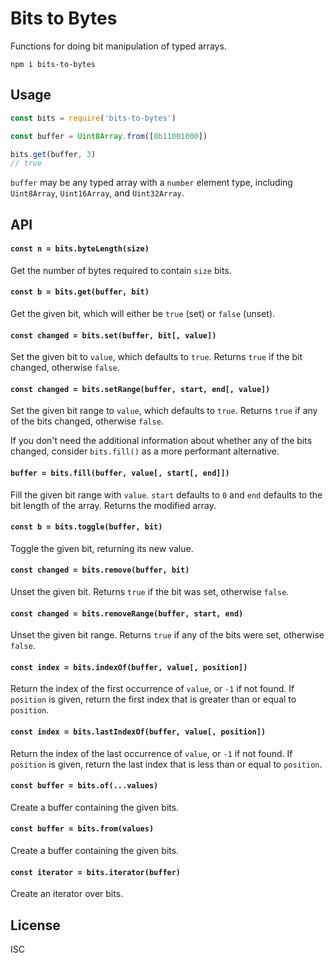 # Bits to Bytes

Functions for doing bit manipulation of typed arrays.

```npm
npm i bits-to-bytes
```

## Usage

```js
const bits = require('bits-to-bytes')

const buffer = Uint8Array.from([0b11001000])

bits.get(buffer, 3)
// true
```

`buffer` may be any typed array with a `number` element type, including `Uint8Array`, `Uint16Array`, and `Uint32Array`.

## API

#### `const n = bits.byteLength(size)`

Get the number of bytes required to contain `size` bits.

#### `const b = bits.get(buffer, bit)`

Get the given bit, which will either be `true` (set) or `false` (unset).

#### `const changed = bits.set(buffer, bit[, value])`

Set the given bit to `value`, which defaults to `true`. Returns `true` if the bit changed, otherwise `false`.

#### `const changed = bits.setRange(buffer, start, end[, value])`

Set the given bit range to `value`, which defaults to `true`. Returns `true` if any of the bits changed, otherwise `false`.

If you don't need the additional information about whether any of the bits changed, consider `bits.fill()` as a more performant alternative.

#### `buffer = bits.fill(buffer, value[, start[, end]])`

Fill the given bit range with `value`. `start` defaults to `0` and `end` defaults to the bit length of the array. Returns the modified array.

#### `const b = bits.toggle(buffer, bit)`

Toggle the given bit, returning its new value.

#### `const changed = bits.remove(buffer, bit)`

Unset the given bit. Returns `true` if the bit was set, otherwise `false`.

#### `const changed = bits.removeRange(buffer, start, end)`

Unset the given bit range. Returns `true` if any of the bits were set, otherwise `false`.

#### `const index = bits.indexOf(buffer, value[, position])`

Return the index of the first occurrence of `value`, or `-1` if not found. If `position` is given, return the first index that is greater than or equal to `position`.

#### `const index = bits.lastIndexOf(buffer, value[, position])`

Return the index of the last occurrence of `value`, or `-1` if not found. If `position` is given, return the last index that is less than or equal to `position`.

#### `const buffer = bits.of(...values)`

Create a buffer containing the given bits.

#### `const buffer = bits.from(values)`

Create a buffer containing the given bits.

#### `const iterator = bits.iterator(buffer)`

Create an iterator over bits.

## License

ISC
